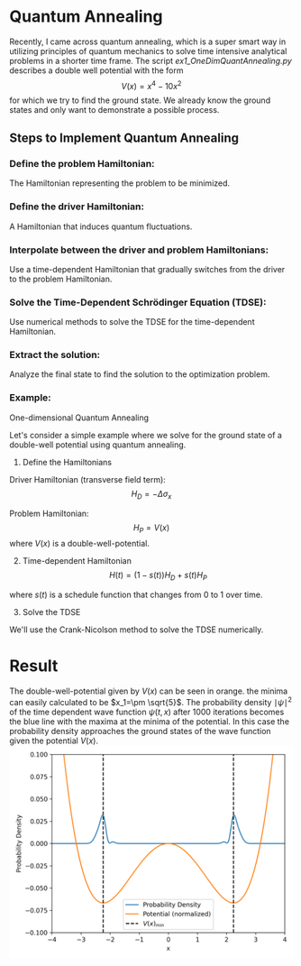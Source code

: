 # Quantum Annealing

Recently, I came across quantum annealing, which is a super smart way in utilizing principles of quantum mechanics to solve time intensive analytical problems in a shorter time frame. The script
*ex1_OneDimQuantAnnealing.py*
describes a double well potential with the form 
$$V(x)=x^4-10x^2$$
for which we try to find the ground state. We already know the ground states and only want to demonstrate a possible process.

## Steps to Implement Quantum Annealing
### Define the problem Hamiltonian: 
The Hamiltonian representing the problem to be minimized.
### Define the driver Hamiltonian:
A Hamiltonian that induces quantum fluctuations.
### Interpolate between the driver and problem Hamiltonians:
Use a time-dependent Hamiltonian that gradually switches from the driver to the problem Hamiltonian.
### Solve the Time-Dependent Schrödinger Equation (TDSE):
Use numerical methods to solve the TDSE for the time-dependent Hamiltonian.
### Extract the solution:
Analyze the final state to find the solution to the optimization problem.
### Example:
One-dimensional Quantum Annealing

Let's consider a simple example where we solve for the ground state of a double-well potential using quantum annealing.

1. Define the Hamiltonians

Driver Hamiltonian (transverse field term):
$$H_D = -\Delta \sigma_x$$

Problem Hamiltonian:
$$H_P = V(x)$$
​where $V(x)$ is a double-well-potential.

2. Time-dependent Hamiltonian
$$H(t)=(1-s(t))H_D + s(t)H_P$$

where $s(t)$ is a schedule function that changes from $0$ to $1$ over time.

3. Solve the TDSE

We'll use the Crank-Nicolson method to solve the TDSE numerically.

# Result

The double-well-potential given by $V(x)$ can be seen in orange. the minima can easily calculated to be $x_1=\pm \sqrt{5}$. The probability density $\mid \psi \mid^2$ of the time dependent wave function $\psi(t, x)$ after $1000$ iterations becomes the blue line with the maxima at the minima of the potential. In this case the probability density approaches the ground states of the wave function given the potential $V(x)$.
![Missing plot](./plots/onedim.png)